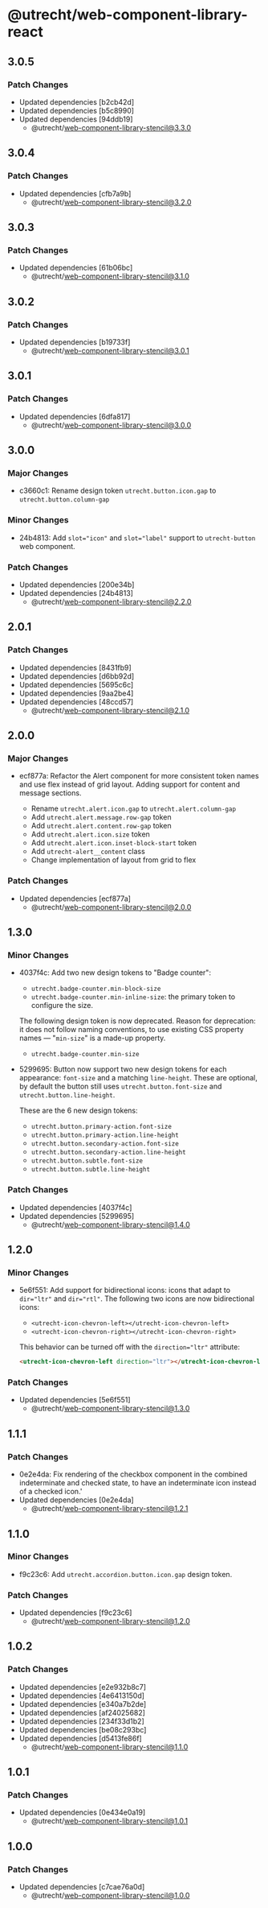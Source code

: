 # @utrecht/web-component-library-react

## 3.0.5

### Patch Changes

- Updated dependencies [b2cb42d]
- Updated dependencies [b5c8990]
- Updated dependencies [94ddb19]
  - @utrecht/web-component-library-stencil@3.3.0

## 3.0.4

### Patch Changes

- Updated dependencies [cfb7a9b]
  - @utrecht/web-component-library-stencil@3.2.0

## 3.0.3

### Patch Changes

- Updated dependencies [61b06bc]
  - @utrecht/web-component-library-stencil@3.1.0

## 3.0.2

### Patch Changes

- Updated dependencies [b19733f]
  - @utrecht/web-component-library-stencil@3.0.1

## 3.0.1

### Patch Changes

- Updated dependencies [6dfa817]
  - @utrecht/web-component-library-stencil@3.0.0

## 3.0.0

### Major Changes

- c3660c1: Rename design token `utrecht.button.icon.gap` to `utrecht.button.column-gap`

### Minor Changes

- 24b4813: Add `slot="icon"` and `slot="label"` support to `utrecht-button` web component.

### Patch Changes

- Updated dependencies [200e34b]
- Updated dependencies [24b4813]
  - @utrecht/web-component-library-stencil@2.2.0

## 2.0.1

### Patch Changes

- Updated dependencies [8431fb9]
- Updated dependencies [d6bb92d]
- Updated dependencies [5695c6c]
- Updated dependencies [9aa2be4]
- Updated dependencies [48ccd57]
  - @utrecht/web-component-library-stencil@2.1.0

## 2.0.0

### Major Changes

- ecf877a: Refactor the Alert component for more consistent token names and use flex instead of grid layout. Adding support for content and message sections.

  - Rename `utrecht.alert.icon.gap` to `utrecht.alert.column-gap`
  - Add `utrecht.alert.message.row-gap` token
  - Add `utrecht.alert.content.row-gap` token
  - Add `utrecht.alert.icon.size` token
  - Add `utrecht.alert.icon.inset-block-start` token
  - Add `utrecht-alert__content` class
  - Change implementation of layout from grid to flex

### Patch Changes

- Updated dependencies [ecf877a]
  - @utrecht/web-component-library-stencil@2.0.0

## 1.3.0

### Minor Changes

- 4037f4c: Add two new design tokens to "Badge counter":

  - `utrecht.badge-counter.min-block-size`
  - `utrecht.badge-counter.min-inline-size`: the primary token to configure the size.

  The following design token is now deprecated. Reason for deprecation: it does not follow naming conventions, to use existing CSS property names — "`min-size`" is a made-up property.

  - `utrecht.badge-counter.min-size`

- 5299695: Button now support two new design tokens for each appearance: `font-size` and a matching `line-height`. These are optional, by default the button still uses `utrecht.button.font-size` and `utrecht.button.line-height`.

  These are the 6 new design tokens:

  - `utrecht.button.primary-action.font-size`
  - `utrecht.button.primary-action.line-height`
  - `utrecht.button.secondary-action.font-size`
  - `utrecht.button.secondary-action.line-height`
  - `utrecht.button.subtle.font-size`
  - `utrecht.button.subtle.line-height`

### Patch Changes

- Updated dependencies [4037f4c]
- Updated dependencies [5299695]
  - @utrecht/web-component-library-stencil@1.4.0

## 1.2.0

### Minor Changes

- 5e6f551: Add support for bidirectional icons: icons that adapt to `dir="ltr"` and `dir="rtl"`. The following two icons are now bidirectional icons:

  - `<utrecht-icon-chevron-left></utrecht-icon-chevron-left>`
  - `<utrecht-icon-chevron-right></utrecht-icon-chevron-right>`

  This behavior can be turned off with the `direction="ltr"` attribute:

  ```html
  <utrecht-icon-chevron-left direction="ltr"></utrecht-icon-chevron-left>
  ```

### Patch Changes

- Updated dependencies [5e6f551]
  - @utrecht/web-component-library-stencil@1.3.0

## 1.1.1

### Patch Changes

- 0e2e4da: Fix rendering of the checkbox component in the combined indeterminate and checked state, to have an indeterminate icon instead of a checked icon.'
- Updated dependencies [0e2e4da]
  - @utrecht/web-component-library-stencil@1.2.1

## 1.1.0

### Minor Changes

- f9c23c6: Add `utrecht.accordion.button.icon.gap` design token.

### Patch Changes

- Updated dependencies [f9c23c6]
  - @utrecht/web-component-library-stencil@1.2.0

## 1.0.2

### Patch Changes

- Updated dependencies [e2e932b8c7]
- Updated dependencies [4e6413150d]
- Updated dependencies [e340a7b2de]
- Updated dependencies [af24025682]
- Updated dependencies [234f33d1b2]
- Updated dependencies [be08c293bc]
- Updated dependencies [d5413fe86f]
  - @utrecht/web-component-library-stencil@1.1.0

## 1.0.1

### Patch Changes

- Updated dependencies [0e434e0a19]
  - @utrecht/web-component-library-stencil@1.0.1

## 1.0.0

### Patch Changes

- Updated dependencies [c7cae76a0d]
  - @utrecht/web-component-library-stencil@1.0.0
